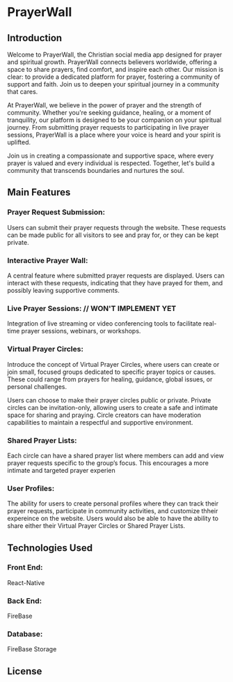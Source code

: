 # PrayerWall

## Introduction
Welcome to PrayerWall, the Christian social media app designed for prayer and spiritual growth. PrayerWall connects believers worldwide, offering a space to share prayers, find comfort, and inspire each other. Our mission is clear: to provide a dedicated platform for prayer, fostering a community of support and faith. Join us to deepen your spiritual journey in a community that cares.

At PrayerWall, we believe in the power of prayer and the strength of community. Whether you're seeking guidance, healing, or a moment of tranquility, our platform is designed to be your companion on your spiritual journey. From submitting prayer requests to participating in live prayer sessions, PrayerWall is a place where your voice is heard and your spirit is uplifted.

Join us in creating a compassionate and supportive space, where every prayer is valued and every individual is respected. Together, let's build a community that transcends boundaries and nurtures the soul.

## Main Features

### Prayer Request Submission:

Users can submit their prayer requests through the website. These requests can be made public for all visitors to see and pray for, or they can be kept private.

### Interactive Prayer Wall:

A central feature where submitted prayer requests are displayed. Users can interact with these requests, indicating that they have prayed for them, and possibly leaving supportive comments.

### Live Prayer Sessions: // WON'T IMPLEMENT YET

Integration of live streaming or video conferencing tools to facilitate real-time prayer sessions, webinars, or workshops.

### Virtual Prayer Circles:

Introduce the concept of Virtual Prayer Circles, where users can create or join small, focused groups dedicated to specific prayer topics or causes. These could range from prayers for healing, guidance, global issues, or personal challenges. 

Users can choose to make their prayer circles public or private. Private circles can be invitation-only, allowing users to create a safe and intimate space for sharing and praying. Circle creators can have moderation capabilities to maintain a respectful and supportive environment.

### Shared Prayer Lists:

Each circle can have a shared prayer list where members can add and view prayer requests specific to the group’s focus. This encourages a more intimate and targeted prayer experien
### User Profiles:

The ability for users to create personal profiles where they can track their prayer requests, participate in community activities, and customize thheir expereince on the website. Users would also be able to have the ability to share either their Virtual Prayer Circles or Shared Prayer Lists. 



## Technologies Used

### Front End:
React-Native

### Back End:
FireBase

### Database:
FireBase Storage

## License










